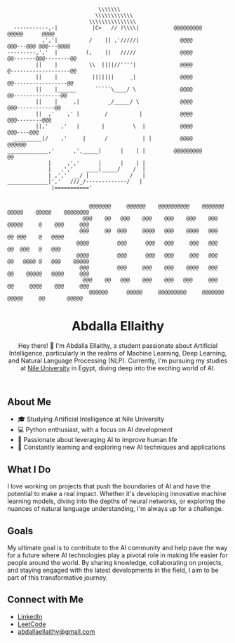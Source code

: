                                  \\\\\\\
                                \\\\\\\\\\\\
                              \\\\\\\\\\\\\\\
      -----------,-|           |C>   // )\\\\|           @@@@@@@@@           @@@@@      @@@@
               ,','|          /    || ,'/////|             @@@@            @@@---@@@ @@@---@@@@
    ---------,','  |         (,    ||   /////              @@@@           @@-------@@@--------@@
             ||    |          \\  ||||//''''|              @@@@           @-------------------@@
             ||    |           |||||||     _|              @@@@           @@-----------------@@
             ||    |______      `````\____/ \              @@@@            @@---------------@@
             ||    |     ,|         _/_____/ \             @@@@             @@@------------@@
             ||  ,'    ,' |        /          |            @@@@               @@@--------@@@
             ||,'    ,'   |       |         \  |           @@@@                 @@@----@@@
      _________|/    ,'     |      /           | |         @@@@                   @@@@@@
    _____________,'      ,',_____|      |    | |         @@@@@@@@@                  @@
                 |     ,','      |      |    | |
                 |   ,','    ____|_____/    /  |
                 | ,','  __/ |             /   |
    _____________|','   ///_/-------------/   |
                  |==========='
      
    
                              @@@@@@@     @@@@@@    @@@@@@@@@@    @@@@@@@ @@@@@    @@@@@    @@@@@@@@
                            @@@    @@   @@@    @@@    @@@    @@@    @@@    @@@@@     @    @@@     @@@  
                           @@@     @@  @@@     @@@@   @@@    @@@@   @@@    @@ @@@    @   @@@@  
                          @@@@         @@@      @@@   @@@     @@@   @@@    @@  @@@   @   @@@ 
                          @@@@         @@@      @@@   @@@     @@@   @@@    @@   @@@@ @   @@@    @@@@@ 
                           @@@         @@@     @@@    @@@    @@@@   @@@    @@    @@@@@   @@@@     @@@
                            @@@    @@   @@@    @@@    @@@   @@@     @@@    @@     @@@@    @@@     @@@
                              @@@@@@      @@@@@     @@@@@@@@@     @@@@@@@ @@@@@     @@       @@@@@
                                                                              

<body>
    <header>
        <h1>Abdalla Ellaithy</h1>
        <p>Hey there! 👋 I'm Abdalla Ellaithy, a student passionate about Artificial Intelligence, particularly in the realms of Machine Learning, Deep Learning, and Natural Language Processing (NLP). Currently, I'm pursuing my studies at <a href="http://www.nu.edu.eg">Nile University</a> in Egypt, diving deep into the exciting world of AI.</p>
    </header>

  <section>
      <h2>About Me</h2>
      <ul>
          <li>🎓 Studying Artificial Intelligence at Nile University</li>
          <li>💻 Python enthusiast, with a focus on AI development</li>
          <li>🤖 Passionate about leveraging AI to improve human life</li>
          <li>🌱 Constantly learning and exploring new AI techniques and applications</li>
      </ul>
  </section>

  <section>
      <h2>What I Do</h2>
      <p>I love working on projects that push the boundaries of AI and have the potential to make a real impact. Whether it's developing innovative machine learning models, diving into the depths of neural networks, or exploring the nuances of natural language understanding, I'm always up for a challenge.</p>
  </section>

  <section>
      <h2>Goals</h2>
      <p>My ultimate goal is to contribute to the AI community and help pave the way for a future where AI technologies play a pivotal role in making life easier for people around the world. By sharing knowledge, collaborating on projects, and staying engaged with the latest developments in the field, I aim to be part of this transformative journey.</p>
  </section>

  <section>
      <h2>Connect with Me</h2>
      <ul>
          <li><a href="https://www.linkedin.com/in/abdallaellaithy/">LinkedIn</a></li>
          <li><a href="https://leetcode.com/abdallaellaithy/">LeetCode</a></li>
          <li><a href="mailto:abdallaellaithy@gmail.com">abdallaellaithy@gmail.com</a></li>
      </ul>
  </section>
</body>
</html>
